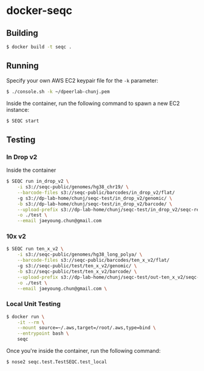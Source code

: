 # docker-seqc

## Building

```bash
$ docker build -t seqc .
```

## Running

Specify your own AWS EC2 keypair file for the `-k` parameter:

```bash
$ ./console.sh -k ~/dpeerlab-chunj.pem
```

Inside the container, run the following command to spawn a new EC2 instance:

```bash
$ SEQC start
```

## Testing

### In Drop v2

Inside the container

```bash
$ SEQC run in_drop_v2 \
    -i s3://seqc-public/genomes/hg38_chr19/ \
    --barcode-files s3://seqc-public/barcodes/in_drop_v2/flat/
    -g s3://dp-lab-home/chunj/seqc-test/in_drop_v2/genomic/ \
    -b s3://dp-lab-home/chunj/seqc-test/in_drop_v2/barcode/ \
    --upload-prefix s3://dp-lab-home/chunj/seqc-test/in_drop_v2/seqc-results/ \
    -o ./test \
    --email jaeyoung.chun@gmail.com
```

### 10x v2

```bash
$ SEQC run ten_x_v2 \
    -i s3://seqc-public/genomes/hg38_long_polya/ \
    --barcode-files s3://seqc-public/barcodes/ten_x_v2/flat/
    -g s3://seqc-public/test/ten_x_v2/genomic/ \
    -b s3://seqc-public/test/ten_x_v2/barcode/ \
    --upload-prefix s3://dp-lab-home/chunj/seqc-test/out-ten_x_v2/seqc-results/ \
    -o ./test \
    --email jaeyoung.chun@gmail.com \
```

### Local Unit Testing

```bash
$ docker run \
    -it --rm \
    --mount source=~/.aws,target=/root/.aws,type=bind \
    --entrypoint bash \
    seqc
```

Once you're inside the container, run the following command:

```bash
$ nose2 seqc.test.TestSEQC.test_local
```
